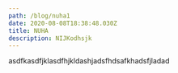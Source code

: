 ```yaml
---
path: /blog/nuha1
date: 2020-08-08T18:38:48.030Z
title: NUHA
description: NIJKodhsjk
---
```

asdfkasdfjklasdfhjkldashjadsfhdsafkhadsfjladad